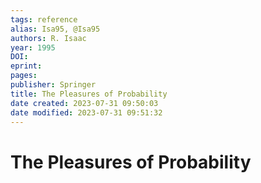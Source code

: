 ```yaml
---
tags: reference
alias: Isa95, @Isa95
authors: R. Isaac
year: 1995
DOI: 
eprint: 
pages: 
publisher: Springer
title: The Pleasures of Probability
date created: 2023-07-31 09:50:03
date modified: 2023-07-31 09:51:32
---
```


# The Pleasures of Probability